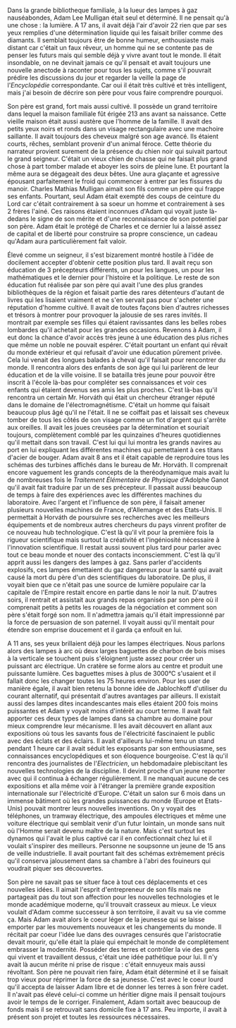 Dans la grande bibliotheque familiale, à la lueur des lampes à gaz nauséabondes, Adam Lee Mulligan était seul et déterminé. Il ne pensait qu'à une chose : la lumière. A 17 ans, il avait déjà l'air d'avoir 22 rien que par ses yeux remplies d'une détermination liquide qui les faisait briller comme des diamants. Il semblait toujours être de bonne humeur, enthousiaste mais distant car c'était un faux rêveur, un homme qui ne se contente pas de penser les futurs mais qui semble déjà y vivre avant tout le monde. Il était insondable, on ne devinait jamais ce qu'il pensait et avait toujours une nouvelle anectode à raconter pour tous les sujets, comme s'il pouvrait prédire les discussions du jour et regarder la veille la page de l'_Encyclopédie_ correspondante. Car oui il était très cultivé et très intelligent, mais j'ai besoin de décrire son père pour vous faire comprendre pourquoi. 

Son père est grand, fort mais aussi cultivé. Il possède un grand territoire dans lequel la maison familiale fût érigée 213 ans avant sa naissance. Cette vieille maison était aussi austère que l'homme de la famille. Il avait des petits yeux noirs et ronds dans un visage rectangulaire avec une machoire saillante. Il avait toujours des cheveux malgré son age avancé. Ils étaient courts, rêches, semblant provenir d'un animal féroce. Cette théorie du narrateur provient surement de la présence du chien noir qui suivait partout le grand seigneur. C'était un vieux chien de chasse qui ne faisait plus grand chose à part tomber malade et aboyer les soirs de pleine lune. Et pourtant la même aura se dégageait des deux bêtes. Une aura glaçante et agressive épousant parfaitement le froid qui commencer à entrer par les fissures du manoir. Charles Mathias Mulligan aimait son fils comme un père qui frappe ses enfants. Pourtant, seul Adam était exempté des coups de ceinture du Lord car c'était contrairement à sa soeur un homme et contrairement à ses 2 frères l'ainé. Ces raisons étaient inconnues d'Adam qui voyait juste là-dedans le signe de son mérite et d'une reconnaissance de son potentiel par son père. Adam était le protégé de Charles et ce dernier lui a laissé assez de capital et de liberté pour construire sa propre conscience, un cadeau qu'Adam aura particulièrement fait valoir.

Élevé comme un seigneur, il s'est bizarement montré hostile à l'idée de docilement accepter d'obtenir cette position plus tard. Il avait reçu son éducation de 3 précepteurs différents, un pour les langues, un pour les mathématiques et le dernier pour l'histoire et la politique. Le reste de son éducation fut réalisée par son père qui avait l'une des plus grandes bibliothèques de la région et faisait partie des rares détenteurs d'autant de livres qui les lisaient vraiment et ne s'en servait pas pour s'acheter une réputation d'homme cultivé. Il avait de toutes façons bien d'autres richesses et trésors à montrer pour provoquer la jalousie de ses rares invités. Il montrait par exemple ses filles qui étaient ravissantes dans les belles robes lombardes qu'il achetait pour les grandes occasions. Revenons à Adam, il eut donc la chance d'avoir accès très jeune à une éducation des plus riches que même un noble ne pouvait espérer. C'était pourtant un enfant qui rêvait du monde extérieur et qui refusait d'avoir une éducation pûrement privée. Cela lui venait des longues balades à cheval qu'il faisait pour rencontrer du monde. Il rencontra alors des enfants de son âge qui lui parlèrent de leur éducation et de la ville voisine. Il se batailla très jeune pour pouvoir être inscrit à l'école là-bas pour compléter ses connaissances et voir ces enfants qui étaient devenus ses amis les plus proches. C'est là-bas qu'il rencontra un certain Mr. Horváth qui était un chercheur étranger réputé dans le domaine de l'électromagnétisme. C'était un homme qui faisait beaucoup plus âgé qu'il ne l'était. Il ne se coiffait pas et laissait ses cheveux tomber de tous les côtés de son visage comme un flot d'argent qui s'arrête aux oreilles. Il avait les joues creusées par la détermination et souriait toujours, complètement comblé par les quinzaines d'heures quotidiennes qu'il mettait dans son travail. C'est lui qui lui montra les grands navires au port en lui expliquant les différentes machines qui pemettaient à ces titans d'acier de bouger. Adam avait 8 ans et il était capable de reproduire tous les schémas des turbines affichés dans le bureau de Mr. Horváth. Il comprenait encore vaguement les grands concepts de la theréodynamique mais avait lu de nombreuses fois le _Traitement Élémentaire de Physique_ d'Adolphe Ganot qu'il avait fait traduire par un de ses précepteur. Il passait aussi beaucoup de temps à faire des expériences avec les différentes machines du laboratoire. Avec l'argent et l'influence de son père, il faisait amener plusieurs nouvelles machines de France, d'Allemange et des Etats-Unis. Il permettait à Horváth de poursuivre ses recherches avec les meilleurs équipements et de nombreux autres chercheurs du pays vinrent profiter de ce nouveau hub technologique. C'est là qu'il vit pour la première fois la rigueur scientifique mais surtout la créativité et l'ingéniosité nécessaire à l'innovation scientifique. Il restait aussi souvent plus tard pour parler avec tout ce beau monde et nouer des contacts inconsciemment. C'est là qu'il apprit aussi les dangers des lampes à gaz. Sans parler d'accidents explosifs, ces lampes émettaient du gaz dangereux pour la santé qui avait causé la mort du père d'un des scientifiques du laboratoire. De plus, il voyait bien que ce n'était pas une source de lumière populaire car la capitale de l'Empire restait encore en partie dans le noir la nuit. D'autres soirs, il rentrait et assistait aux grands repas organisés par son père où il comprenait petits à petits les rouages de la négociation et comment son père s'était forgé son nom. Il n'admettra jamais qu'il était impressionné par la force de persuasion de son paternel. Il voyait aussi qu'il mentait pour étendre son emprise doucement et il garda ça enfouit en lui. 

A 11 ans, ses yeux brillaient déjà pour les lampes électriques. Nous parlons alors des lampes à arc où deux larges baguettes de charbon de bois mises à la verticale se touchent puis s'éloignent juste assez pour créer un puissant arc électrique. Un cratère se forme alors au centre et produit une puissante lumière. Ces baguettes mises à plus de 3000°C s'usaient et il fallait donc les changer toutes les 75 heures environ. Pour les user de manière égale, il avait bien retenu la bonne idée de Jablochkoff d'utiliser du courant alternatif, qui présentait d'autres avantages par ailleurs. Il existait aussi des lampes dites incandescantes mais elles étaient 200 fois moins puissantes et Adam y voyait moins d'intérêt au court terme. Il avait fait apporter ces deux types de lampes dans sa chambre au domaine pour mieux comprendre leur mécanisme. Il les avait découvert en allant aux expositions où tous les savants fous de l'électricité fascinaient le public avec des éclats et des éclairs. Il avait d'ailleurs lui-même tenu un stand pendant 1 heure car il avait séduit les exposants par son enthousiasme, ses connaissances encyclopédiques et son éloquence bourgeoise. C'est là qu'il rencontra des journalistes de l'_Electricien_, un hebdomadaire plebiscitant les nouvelles technologies de la discipline. Il devint proche d'un jeune reporter avec qui il continua à échanger régulièrement. Il ne manquait aucune de ces expositions et alla même voir à l'étranger la première grande exposition internationale sur l'électricité d'Europe. C'était un salon sur 6 mois dans un immense bâtiment où les grandes puissances du monde (Europe et Etats-Unis) pouvait montrer leurs nouvelles inventions. On y voyait des téléphones, un tramway électrique, des ampoules électriques et même une voiture électrique qui semblait venir d'un futur lointain, un monde sans nuit où l'Homme serait devenu maître de la nature. Mais c'est surtout les dynamos qui l'avait le plus captivé car il en confectionnait chez lui et il voulait s'inspirer des meilleurs. Personne ne soupsonne un jeune de 15 ans de veille industrielle. Il avait pourtant fait des schémas extrèmement précis qu'il conserva jalousement dans sa chambre à l'abri des fouineurs qui voudrait piquer ses découvertes.   

Son père ne savait pas se situer face à tout ces déplacements et ces nouvelles idées. Il aimait l'esprit d'entrepreneur de son fils mais ne partageait pas du tout son affection pour les nouvelles technologies et le monde académique moderne, qu'il trouvait crasseux au mieux. Le vieux voulait d'Adam comme successeur à son territoire, il avait vu sa vie comme ça. Mais Adam avait alors le coeur léger de la jeunesse qui se laisse emporter par les mouvements nouveaux et les changements du monde. Il récitait par coeur l'idée lue dans des ouvrages censurés que l'aristocratie devait mourir, qu'elle était la plaie qui empéchait le monde de complétement embrasser la modernité. Posséder des terres et contrôler la vie des gens qui vivent et travaillent dessus, c'était une idée pathétique pour lui. Il n'y avait là aucun mérite ni prise de risque : c'était ennuyeux mais aussi révoltant. Son père ne pouvait rien faire, Adam était déterminé et il se faisait trop vieux pour réprimer la force de sa jeunesse. C'est avec le coeur lourd qu'il accepta de laisser Adam libre et de donner les terres à son frère cadet. Il n'avait pas élevé celui-ci comme un héritier digne mais il pensait toujours avoir le temps de le corriger. Finalement, Adam sortait avec beaucoup de fonds mais il se retrouvait sans domicile fixe à 17 ans. Peu importe, il avait à présent son projet et toutes les ressources nécessaires.